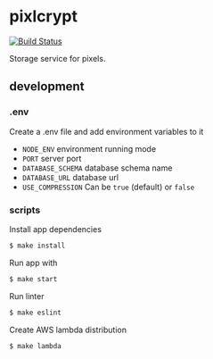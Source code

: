 # pixlcrypt
[![Build Status](https://travis-ci.org/thepatrik/pixlcrypt.svg?branch=master)](https://travis-ci.org/thepatrik/pixlcrypt)

Storage service for pixels.

## development

### .env

Create a .env file and add environment variables to it

* `NODE_ENV` environment running mode
* `PORT` server port
* `DATABASE_SCHEMA` database schema name
* `DATABASE_URL` database url
* `USE_COMPRESSION` Can be `true` (default) or `false`

### scripts

Install app dependencies

```bash
$ make install
```

Run app with

```bash
$ make start
```

Run linter
```bash
$ make eslint
```

Create AWS lambda distribution
```bash
$ make lambda
```
